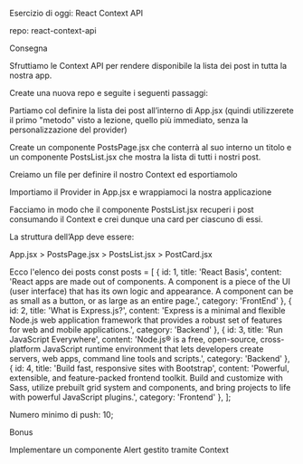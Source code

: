 Esercizio di oggi: React Context API

repo: react-context-api

Consegna

Sfruttiamo le Context API per rendere disponibile la lista dei post in tutta la nostra app.

Create una nuova repo e seguite i seguenti passaggi:

Partiamo col definire la lista dei post all’interno di App.jsx (quindi utilizzerete il primo "metodo" visto a lezione, quello più immediato, senza la personalizzazione del provider)

Create un componente PostsPage.jsx che conterrà al suo interno un titolo e un componente PostsList.jsx che mostra la lista di tutti i nostri post.

Creiamo un file per definire il nostro Context ed esportiamolo

Importiamo il Provider in App.jsx e wrappiamoci la nostra applicazione

Facciamo in modo che il componente PostsList.jsx recuperi i post consumando il Context e crei dunque una card per ciascuno di essi.

La struttura dell’App deve essere:

App.jsx > PostsPage.jsx > PostsList.jsx > PostCard.jsx

Ecco l'elenco dei posts
const posts = [
    { id: 1, title: 'React Basis', content: 'React apps are made out of components. A component is a piece of the UI (user interface) that has its own logic and appearance. A component can be as small as a button, or as large as an entire page.', category: 'FrontEnd' },
    { id: 2, title: 'What is Express.js?', content: 'Express is a minimal and flexible Node.js web application framework that provides a robust set of features for web and mobile applications.', category: 'Backend' },
    { id: 3, title: 'Run JavaScript Everywhere', content: 'Node.js® is a free, open-source, cross-platform JavaScript runtime environment that lets developers create servers, web apps, command line tools and scripts.', category: 'Backend' },
    { id: 4, title: 'Build fast, responsive sites with Bootstrap', content: 'Powerful, extensible, and feature-packed frontend toolkit. Build and customize with Sass, utilize prebuilt grid system and components, and bring projects to life with powerful JavaScript plugins.', category: 'Frontend' },
  ];

Numero minimo di push: 10;

Bonus

Implementare un componente Alert gestito tramite Context